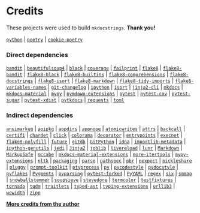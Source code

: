 <!--
IMPORTANT:
  This file is generated from the template at 'scripts/templates/CREDITS.md'.
  Please update the template instead of this file.
-->

# Credits
These projects were used to build `mkdocstrings`. **Thank you!**

[`python`](https://www.python.org/) |
[`poetry`](https://poetry.eustace.io/) |
[`cookie-poetry`](https://github.com/pawamoy/cookie-poetry)

### Direct dependencies
[`bandit`](https://bandit.readthedocs.io/en/latest/) |
[`beautifulsoup4`](http://www.crummy.com/software/BeautifulSoup/bs4/) |
[`black`](https://github.com/psf/black) |
[`coverage`](https://github.com/nedbat/coveragepy) |
[`failprint`](https://github.com/pawamoy/failprint) |
[`flake8`](https://gitlab.com/pycqa/flake8) |
[`flake8-bandit`](https://github.com/tylerwince/flake8-bandit) |
[`flake8-black`](https://github.com/peterjc/flake8-black) |
[`flake8-builtins`](https://github.com/gforcada/flake8-builtins) |
[`flake8-comprehensions`](https://github.com/adamchainz/flake8-comprehensions) |
[`flake8-docstrings`](https://gitlab.com/pycqa/flake8-docstrings) |
[`flake8-isort`](https://github.com/gforcada/flake8-isort) |
[`flake8-markdown`](https://github.com/johnfraney/flake8-markdown) |
[`flake8-tidy-imports`](https://github.com/adamchainz/flake8-tidy-imports) |
[`flake8-variables-names`](https://github.com/best-doctor/flake8-variables-names) |
[`git-changelog`](https://github.com/pawamoy/git-changelog) |
[`ipython`](https://ipython.org) |
[`isort`](https://github.com/timothycrosley/isort) |
[`jinja2-cli`](https://github.com/mattrobenolt/jinja2-cli) |
[`mkdocs`](https://www.mkdocs.org) |
[`mkdocs-material`](https://squidfunk.github.io/mkdocs-material/) |
[`mypy`](http://www.mypy-lang.org/) |
[`pymdown-extensions`](https://github.com/facelessuser/pymdown-extensions) |
[`pytest`](https://docs.pytest.org/en/latest/) |
[`pytest-cov`](https://github.com/pytest-dev/pytest-cov) |
[`pytest-sugar`](http://pivotfinland.com/pytest-sugar/) |
[`pytest-xdist`](https://github.com/pytest-dev/pytest-xdist) |
[`pytkdocs`](https://github.com/pawamoy/pytkdocs) |
[`requests`](https://requests.readthedocs.io) |
[`toml`](https://github.com/uiri/toml)

### Indirect dependencies
[`ansimarkup`](https://github.com/gvalkov/python-ansimarkup) |
[`apipkg`](https://github.com/pytest-dev/apipkg) |
[`appdirs`](http://github.com/ActiveState/appdirs) |
[`appnope`](http://github.com/minrk/appnope) |
[`atomicwrites`](https://github.com/untitaker/python-atomicwrites) |
[`attrs`](https://www.attrs.org/) |
[`backcall`](https://github.com/takluyver/backcall) |
[`certifi`](https://certifiio.readthedocs.io/en/latest/) |
[`chardet`](https://github.com/chardet/chardet) |
[`click`](https://palletsprojects.com/p/click/) |
[`colorama`](https://github.com/tartley/colorama) |
[`decorator`](https://github.com/micheles/decorator) |
[`entrypoints`](https://github.com/takluyver/entrypoints) |
[`execnet`](https://execnet.readthedocs.io/en/latest/) |
[`flake8-polyfill`](https://gitlab.com/pycqa/flake8-polyfill) |
[`future`](https://python-future.org) |
[`gitdb`](https://github.com/gitpython-developers/gitdb) |
[`GitPython`](https://github.com/gitpython-developers/GitPython) |
[`idna`](https://github.com/kjd/idna) |
[`importlib-metadata`](http://importlib-metadata.readthedocs.io/) |
[`ipython-genutils`](http://ipython.org) |
[`jedi`](https://github.com/davidhalter/jedi) |
[`Jinja2`](https://palletsprojects.com/p/jinja/) |
[`joblib`](https://joblib.readthedocs.io) |
[`livereload`](https://github.com/lepture/python-livereload) |
[`lunr`](https://github.com/yeraydiazdiaz/lunr.py) |
[`Markdown`](https://Python-Markdown.github.io/) |
[`MarkupSafe`](https://palletsprojects.com/p/markupsafe/) |
[`mccabe`](https://github.com/pycqa/mccabe) |
[`mkdocs-material-extensions`](https://github.com/facelessuser/mkdocs-material-extensions) |
[`more-itertools`](https://github.com/erikrose/more-itertools) |
[`mypy-extensions`](https://github.com/python/mypy_extensions) |
[`nltk`](http://nltk.org/) |
[`packaging`](https://github.com/pypa/packaging) |
[`parso`](https://github.com/davidhalter/parso) |
[`pathspec`](https://github.com/cpburnz/python-path-specification) |
[`pbr`](https://docs.openstack.org/pbr/latest/) |
[`pexpect`](https://pexpect.readthedocs.io/) |
[`pickleshare`](https://github.com/pickleshare/pickleshare) |
[`pluggy`](https://github.com/pytest-dev/pluggy) |
[`prompt-toolkit`](https://github.com/prompt-toolkit/python-prompt-toolkit) |
[`ptyprocess`](https://github.com/pexpect/ptyprocess) |
[`py`](http://py.readthedocs.io/) |
[`pycodestyle`](https://pycodestyle.readthedocs.io/) |
[`pydocstyle`](https://github.com/PyCQA/pydocstyle/) |
[`pyflakes`](https://github.com/PyCQA/pyflakes) |
[`Pygments`](https://pygments.org/) |
[`pyparsing`](https://github.com/pyparsing/pyparsing/) |
[`pytest-forked`](https://github.com/pytest-dev/pytest-forked) |
[`PyYAML`](https://github.com/yaml/pyyaml) |
[`regex`](https://bitbucket.org/mrabarnett/mrab-regex) |
[`six`](https://github.com/benjaminp/six) |
[`smmap`](https://github.com/gitpython-developers/smmap) |
[`snowballstemmer`](https://github.com/snowballstem/snowball) |
[`soupsieve`](https://github.com/facelessuser/soupsieve) |
[`stevedore`](https://docs.openstack.org/stevedore/latest/) |
[`termcolor`](http://pypi.python.org/pypi/termcolor) |
[`testfixtures`](https://github.com/Simplistix/testfixtures) |
[`tornado`](http://www.tornadoweb.org/) |
[`tqdm`](https://github.com/tqdm/tqdm) |
[`traitlets`](http://ipython.org) |
[`typed-ast`](https://github.com/python/typed_ast) |
[`typing-extensions`](https://github.com/python/typing/blob/master/typing_extensions/README.rst) |
[`urllib3`](https://urllib3.readthedocs.io/) |
[`wcwidth`](https://github.com/jquast/wcwidth) |
[`zipp`](https://github.com/jaraco/zipp)

**[More credits from the author](http://pawamoy.github.io/credits/)**

